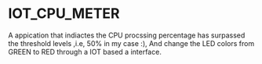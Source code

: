 # IOT_CPU_METER

A appication that indiactes the CPU procssing percentage has surpassed the threshold levels ,i.e, 50% in my case :), And change the LED colors from GREEN to RED through a IOT based a interface.
